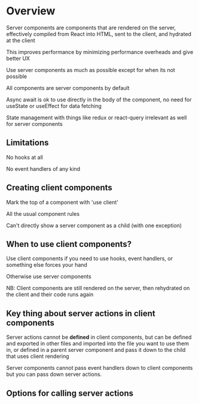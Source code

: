 # Overview

Server components are components that are rendered on the server, effectively compiled from React into HTML, sent to the client, and hydrated at the client

This improves performance by minimizing performance overheads and give better UX

Use server components as much as possible except for when its not possible

All components are server components by default

Async await is ok to use directly in the body of the component, no need for useState or useEffect for data fetching

State management with things like redux or react-query irrelevant as well for server components

## Limitations

No hooks at all

No event handlers of any kind

## Creating client components

Mark the top of a component with 'use client'

All the usual component rules

Can't directly show a server component as a child (with one exception)

## When to use client components?

Use client components if you need to use hooks, event handlers, or something else forces your hand

Otherwise use server components

NB: Client components are still rendered on the server, then rehydrated on the client and their code runs again

## Key thing about server actions in client components

Server actions cannot be **defined** in client components, but can be defined and exported in other files and imported into the file you want to use them in, or defined in a parent server component and pass it down to the child that uses client rendering

Server components cannot pass event handlers down to client components but you can pass down server actions.

## Options for calling server actions
